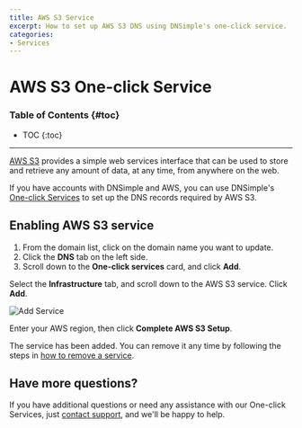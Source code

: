 ```yaml
---
title: AWS S3 Service
excerpt: How to set up AWS S3 DNS using DNSimple's one-click service.
categories:
- Services
---
```


# AWS S3 One-click Service

### Table of Contents {#toc}

* TOC
{:toc}

---

[AWS S3](http://aws.amazon.com/s3/) provides a simple web services interface that can be used to store and retrieve any amount of data, at any time, from anywhere on the web. 

If you have accounts with DNSimple and AWS, you can use DNSimple's [One-click Services](/categories/services/) to set up the DNS records required by AWS S3.


## Enabling AWS S3 service

1. From the domain list, click on the domain name you want to update.
2. Click the **DNS** tab on the left side.
3. Scroll down to the **One-click services** card, and click **Add**.

 <!--- needs screenshot -->

Select the **Infrastructure** tab, and scroll down to the AWS S3 service. Click **Add**.

![Add Service](/files/services-amazon-s3.png)

Enter your AWS region, then click **Complete AWS S3 Setup**.

The service has been added. You can remove it any time by following the steps in [how to remove a service](/articles/services/#removing-services).

## Have more questions? 

If you have additional questions or need any assistance with our One-click Services, just [contact support](https://dnsimple.com/feedback), and we'll be happy to help. 
